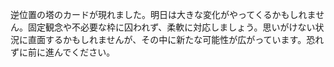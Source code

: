 逆位置の塔のカードが現れました。明日は大きな変化がやってくるかもしれません。固定観念や不必要な枠に囚われず、柔軟に対応しましょう。思いがけない状況に直面するかもしれませんが、その中に新たな可能性が広がっています。恐れずに前に進んでください。